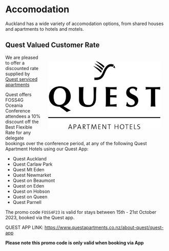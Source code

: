 # Accomodation

Auckland has a wide variety of accomodation options, from shared houses and apartments to hotels and motels.


## Quest Valued Customer Rate

<div style="width: 350px; float: right; margin: 20px">
    <img src="/imgs/quest-logo.jpg" />
</div>

We are pleased to offer a discounted rate supplied by [Quest serviced apartments](https://www.questapartments.co.nz/)

Quest offers FOSS4G Oceania Conference attendees a 10% discount off the Best Flexible Rate for any delegate bookings over the conference period, at any of the following Quest Apartment Hotels using our Quest App:

  * Quest Auckland
  * Quest Carlaw Park
  * Quest Mt Eden
  * Quest Newmarket
  * Quest on Beaumont
  * Quest on Eden
  * Quest on Hobson
  * Quest on Queen
  * Quest Parnell

The promo code `FOSS4F23` is valid for stays between 15th - 21st October 2023, booked via the Quest app.

QUEST APP LINK:
https://www.questapartments.co.nz/about-quest/quest-app

**Please note this promo code is only valid when booking via App**

